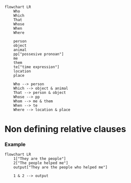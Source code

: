 ```mermaid
flowchart LR
	Who
	Which
	That
	Whose
	When
	Where
	
	person
	object
	animal
	pp["possesive pronoan"]
	me
	them
	te["time expression"]
	location
	place

	Who --> person
	Which --> object & animal
	That --> person & object
	Whose --> pp
	Whom --> me & them
	When --> te
	Where --> location & place
```

# Non defining relative clauses
### Example
```mermaid
flowchart LR
	1["They are the people"]
	2["The people helped me"]
	output["They are the people who helped me"]

	1 & 2 --> output
```

